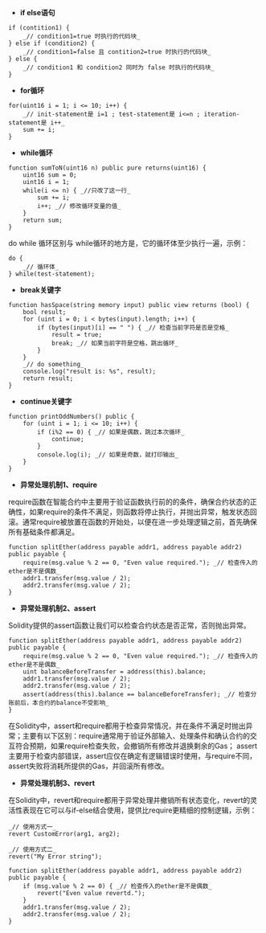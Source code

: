 - **if else语句**
```
if (contition1) {
    _// condition1=true 时执行的代码块_
} else if (condition2) {
    _// condition1=false 且 contition2=true 时执行的代码块_
} else {
    _// condition1 和 condition2 同时为 false 时执行的代码块_
}
```
- **for循环**
```
for(uint16 i = 1; i <= 10; i++) {
    _// init-statement是 i=1 ; test-statement是 i<=n ; iteration-statement是 i++_
    sum += i;
}
```

- **while循环**
```
function sumToN(uint16 n) public pure returns(uint16) {
    uint16 sum = 0;
    uint16 i = 1; 
    while(i <= n) { _//只改了这一行_
        sum += i;
        i++; _// 修改循环变量的值_
    }
    return sum;
}
```
do while 循环区别与 while循环的地方是，它的循环体至少执行一遍，示例：
```
do {
    _// 循环体_
} while(test-statement);
```

- **break关键字**
```
function hasSpace(string memory input) public view returns (bool) {
    bool result;
    for (uint i = 0; i < bytes(input).length; i++) {
        if (bytes(input)[i] == " ") { _// 检查当前字符是否是空格_
            result = true;
            break; _// 如果当前字符是空格，跳出循环_
        }
    }
    _// do something_
    console.log("result is: %s", result);
    return result;
}
```
- **continue关键字**
```
function printOddNumbers() public {
    for (uint i = 1; i <= 10; i++) {
        if (i%2 == 0) { _// 如果是偶数，跳过本次循环_
            continue;
        }
        console.log(i); _// 如果是奇数，就打印输出_
    }
}
```
- **异常处理机制1、require**

require函数在智能合约中主要用于验证函数执行前的的条件，确保合约状态的正确性，如果require的条件不满足，则函数将停止执行，并抛出异常，触发状态回滚。通常require被放置在函数的开始处，以便在进一步处理逻辑之前，首先确保所有基础条件都满足。

```
function splitEther(address payable addr1, address payable addr2) public payable {
    require(msg.value % 2 == 0, "Even value required."); _// 检查传入的ether是不是偶数_
    addr1.transfer(msg.value / 2);
    addr2.transfer(msg.value / 2);
}
```

- **异常处理机制2、assert**

Solidity提供的assert函数让我们可以检查合约状态是否正常，否则抛出异常。
```
function splitEther(address payable addr1, address payable addr2) public payable {
    require(msg.value % 2 == 0, "Even value required."); _// 检查传入的ether是不是偶数_
    uint balanceBeforeTransfer = address(this).balance;
    addr1.transfer(msg.value / 2);
    addr2.transfer(msg.value / 2);
    assert(address(this).balance == balanceBeforeTransfer); _// 检查分账前后，本合约的balance不受影响_
}
```
在Solidity中，assert和require都用于检查异常情况，并在条件不满足时抛出异常；主要有以下区别：require通常用于验证外部输入、处理条件和确认合约的交互符合预期，如果require检查失败，会撤销所有修改并退换剩余的Gas； assert主要用于检查内部错误，assert应仅在确定有逻辑错误时使用，与require不同，assert失败将消耗所提供的Gas，并回滚所有修改。

- **异常处理机制3、revert**

在Solidity中，revert和require都用于异常处理并撤销所有状态变化，revert的灵活性表现在它可以与if-else结合使用，提供比require更精细的控制逻辑，示例：
```
_// 使用方式一_
revert CustomError(arg1, arg2);

_// 使用方式二_
revert("My Error string");
```
```
function splitEther(address payable addr1, address payable addr2) public payable {
    if (msg.value % 2 == 0) { _// 检查传入的ether是不是偶数_
        revert("Even value revertd.");
    } 
    addr1.transfer(msg.value / 2);
    addr2.transfer(msg.value / 2);
}
```

